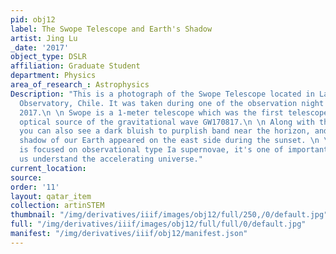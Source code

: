 ```yaml
---
pid: obj12
label: The Swope Telescope and Earth's Shadow
artist: Jing Lu
_date: '2017'
object_type: DSLR
affiliation: Graduate Student
department: Physics
area_of_research_: Astrophysics
Description: "This is a photograph of the Swope Telescope located in Las Campanas
  Observatory, Chile. It was taken during one of the observation night back in June
  2017.\n \n Swope is a 1-meter telescope which was the first telescope located the
  optical source of the gravitational wave GW170817.\n \n Along with the telescope,
  you can also see a dark bluish to purplish band near the horizon, and that is the
  shadow of our Earth appeared on the east side during the sunset. \n \n My research
  is focused on observational type Ia supernovae, it's one of important keys to help
  us understand the accelerating universe."
current_location: 
source: 
order: '11'
layout: qatar_item
collection: artinSTEM
thumbnail: "/img/derivatives/iiif/images/obj12/full/250,/0/default.jpg"
full: "/img/derivatives/iiif/images/obj12/full/full/0/default.jpg"
manifest: "/img/derivatives/iiif/obj12/manifest.json"
---
```

